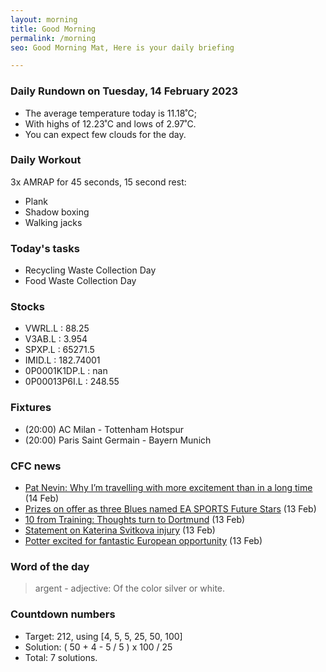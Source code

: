 ```yaml
---
layout: morning
title: Good Morning
permalink: /morning
seo: Good Morning Mat, Here is your daily briefing

---
```


<!-- weather_marker starts -->
### Daily Rundown on Tuesday, 14 February 2023

- The average temperature today is 11.18˚C;
- With highs of 12.23˚C and lows of 2.97˚C.
- You can expect few clouds for the day.

<!-- weather_marker ends -->

### Daily Workout
<!-- workout_marker starts -->
3x AMRAP for 45 seconds, 15 second rest:

- Plank
- Shadow boxing
- Walking jacks

<!-- workout_marker ends -->

### Today's tasks
<!-- task_marker starts -->
- Recycling Waste Collection Day
- Food Waste Collection Day

<!-- task_marker ends -->

### Stocks

<!-- stocks_marker starts -->

- VWRL.L : 88.25
- V3AB.L : 3.954
- SPXP.L : 65271.5
- IMID.L : 182.74001
- 0P0001K1DP.L : nan
- 0P00013P6I.L : 248.55

<!-- stocks_marker ends -->

### Fixtures

<!-- sports_marker starts -->

<ul>
<li>(20:00) AC Milan - Tottenham Hotspur</li>
<li>(20:00) Paris Saint Germain - Bayern Munich</li>
</ul>

<!-- sports_marker ends -->

### CFC news

<!-- cfc_marker starts -->
- [Pat Nevin: Why I’m travelling with more excitement than in a long time](https://chelseafc.com/en/news/article/pat-nevin-why-im-travelling-with-more-excitement-than-in-a-long-time) (14 Feb)
- [Prizes on offer as three Blues named EA SPORTS Future Stars](https://chelseafc.com/en/news/article/prizes-on-offer-as-three-blues-named-ea-sports-future-stars) (13 Feb)
- [10 from Training: Thoughts turn to Dortmund](https://chelseafc.com/en/news/article/10-from-training-thoughts-turn-to-dortmund) (13 Feb)
- [Statement on Katerina Svitkova injury](https://chelseafc.com/en/news/article/statement-on-katerina-svitkova-injury) (13 Feb)
- [Potter excited for fantastic European opportunity](https://chelseafc.com/en/news/article/potter-excited-for-fantastic-european-opportunity) (13 Feb)

<!-- cfc_marker ends -->

### Word of the day
<!-- word_marker starts -->

 > argent - adjective: Of the color silver or white.

<!-- word_marker ends -->

### Countdown numbers
<!-- game_marker starts -->

- Target: 212, using [4, 5, 5, 25, 50, 100]
- Solution: ( 50 + 4 - 5 / 5 ) x 100 / 25
- Total: 7 solutions.

<!-- game_marker ends -->
